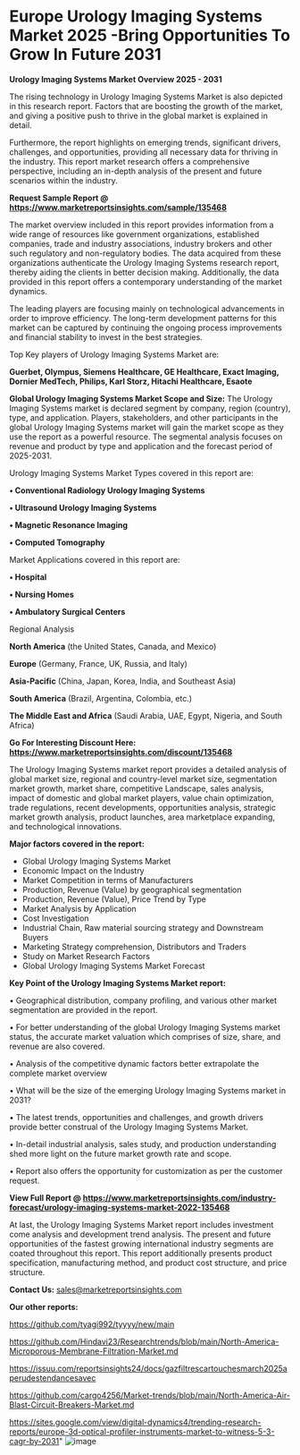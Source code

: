 # Europe Urology Imaging Systems Market 2025 -Bring Opportunities To Grow In Future 2031

<Strong> Urology Imaging Systems Market Overview 2025 - 2031</strong>

The rising technology in Urology Imaging Systems Market is also depicted in this research report. Factors that are boosting the growth of the market, and giving a positive push to thrive in the global market is explained in detail.

Furthermore, the report highlights on emerging trends, significant drivers, challenges, and opportunities, providing all necessary data for thriving in the industry. This report market research offers a comprehensive perspective, including an in-depth analysis of the present and future scenarios within the industry.

<strong>Request Sample Report @ <a href=https://www.marketreportsinsights.com/sample/135468>https://www.marketreportsinsights.com/sample/135468</a></strong>

The market overview included in this report provides information from a wide range of resources like government organizations, established companies, trade and industry associations, industry brokers and other such regulatory and non-regulatory bodies. The data acquired from these organizations authenticate the Urology Imaging Systems research report, thereby aiding the clients in better decision making. Additionally, the data provided in this report offers a contemporary understanding of the market dynamics.

The leading players are focusing mainly on technological advancements in order to improve efficiency. The long-term development patterns for this market can be captured by continuing the ongoing process improvements and financial stability to invest in the best strategies.

Top Key players of Urology Imaging Systems Market are:

<strong>Guerbet, Olympus, Siemens Healthcare, GE Healthcare, Exact Imaging, Dornier MedTech, Philips, Karl Storz, Hitachi Healthcare, Esaote</strong>

<strong><b>Global Urology Imaging Systems Market Scope and Size:</b></strong>
The Urology Imaging Systems market is declared segment by company, region (country), type, and application. Players, stakeholders, and other participants in the global Urology Imaging Systems market will gain the market scope as they use the report as a powerful resource. The segmental analysis focuses on revenue and product by type and application and the forecast period of 2025-2031.

Urology Imaging Systems Market Types covered in this report are:

<strong>• Conventional Radiology Urology Imaging Systems

• Ultrasound Urology Imaging Systems

• Magnetic Resonance Imaging

• Computed Tomography</strong>

Market Applications covered in this report are:

<strong>• Hospital

• Nursing Homes

• Ambulatory Surgical Centers</strong> 

Regional Analysis

<strong>North America</strong> (the United States, Canada, and Mexico)

<strong>Europe</strong> (Germany, France, UK, Russia, and Italy)

<strong>Asia-Pacific</strong> (China, Japan, Korea, India, and Southeast Asia)

<strong>South America</strong> (Brazil, Argentina, Colombia, etc.)

<strong>The Middle East and Africa</strong> (Saudi Arabia, UAE, Egypt, Nigeria, and South Africa)

<strong>Go For Interesting Discount Here: <a href=https://www.marketreportsinsights.com/discount/135468>https://www.marketreportsinsights.com/discount/135468</a></strong>

The Urology Imaging Systems market report provides a detailed analysis of global market size, regional and country-level market size, segmentation market growth, market share, competitive Landscape, sales analysis, impact of domestic and global market players, value chain optimization, trade regulations, recent developments, opportunities analysis, strategic market growth analysis, product launches, area marketplace expanding, and technological innovations.

<strong><b>Major factors covered in the report:</b></strong>
<ul>
  <li>Global Urology Imaging Systems Market </li>
  <li>Economic Impact on the Industry</li>
  <li>Market Competition in terms of Manufacturers</li>
  <li>Production, Revenue (Value) by geographical segmentation</li>
  <li>Production, Revenue (Value), Price Trend by Type</li>
  <li>Market Analysis by Application</li>
  <li>Cost Investigation</li>
  <li>Industrial Chain, Raw material sourcing strategy and Downstream Buyers</li>
  <li>Marketing Strategy comprehension, Distributors and Traders</li>
  <li>Study on Market Research Factors</li>
  <li>Global Urology Imaging Systems Market Forecast</li>
</ul>

<strong><b>Key Point of the Urology Imaging Systems Market report:</b></strong>

• Geographical distribution, company profiling, and various other market segmentation are provided in the report.

• For better understanding of the global Urology Imaging Systems market status, the accurate market valuation which comprises of size, share, and revenue are also covered.

• Analysis of the competitive dynamic factors better extrapolate the complete market overview

• What will be the size of the emerging Urology Imaging Systems market in 2031?

• The latest trends, opportunities and challenges, and growth drivers provide better construal of the Urology Imaging Systems Market.

• In-detail industrial analysis, sales study, and production understanding shed more light on the future market growth rate and scope.

• Report also offers the opportunity for customization as per the customer request.

<strong><b>View Full Report @ <a href=https://www.marketreportsinsights.com/industry-forecast/urology-imaging-systems-market-2022-135468>https://www.marketreportsinsights.com/industry-forecast/urology-imaging-systems-market-2022-135468</a></b></strong>


At last, the Urology Imaging Systems Market report includes investment come analysis and development trend analysis. The present and future opportunities of the fastest growing international industry segments are coated throughout this report. This report additionally presents product specification, manufacturing method, and product cost structure, and price structure.

<strong>Contact Us:</strong>
sales@marketreportsinsights.com

<strong>Our other reports:</strong>

<a href=https://github.com/tyagi992/tyyyy/new/main>https://github.com/tyagi992/tyyyy/new/main</a>

<a href=https://github.com/Hindavi23/Researchtrends/blob/main/North-America-Microporous-Membrane-Filtration-Market.md>https://github.com/Hindavi23/Researchtrends/blob/main/North-America-Microporous-Membrane-Filtration-Market.md</a>

<a href=https://issuu.com/reportsinsights24/docs/gazfiltrescartouchesmarch2025aperudestendancesavec>https://issuu.com/reportsinsights24/docs/gazfiltrescartouchesmarch2025aperudestendancesavec</a>

<a href=https://github.com/cargo4256/Market-trends/blob/main/North-America-Air-Blast-Circuit-Breakers-Market.md>https://github.com/cargo4256/Market-trends/blob/main/North-America-Air-Blast-Circuit-Breakers-Market.md</a>

<a href=https://sites.google.com/view/digital-dynamics4/trending-research-reports/europe-3d-optical-profiler-instruments-market-to-witness-5-3-cagr-by-2031>https://sites.google.com/view/digital-dynamics4/trending-research-reports/europe-3d-optical-profiler-instruments-market-to-witness-5-3-cagr-by-2031</a>"
![image](https://github.com/user-attachments/assets/cc2b487c-ada7-482f-b986-e97f0d91ab00)
